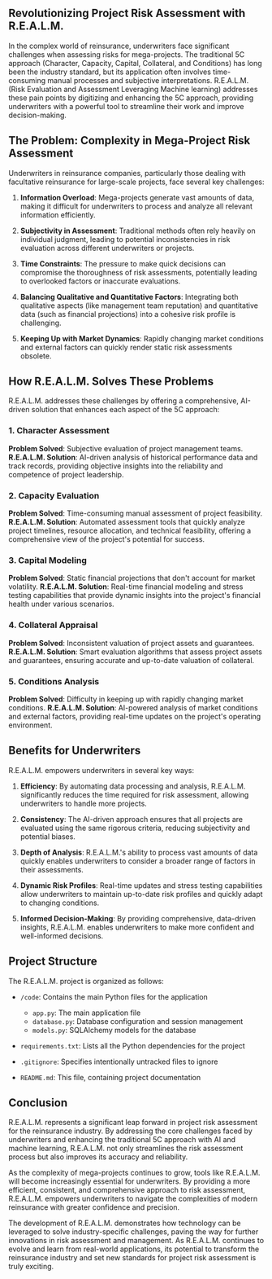 ## Revolutionizing Project Risk Assessment with R.E.A.L.M.

In the complex world of reinsurance, underwriters face significant challenges when assessing risks for mega-projects. The traditional 5C approach (Character, Capacity, Capital, Collateral, and Conditions) has long been the industry standard, but its application often involves time-consuming manual processes and subjective interpretations. R.E.A.L.M. (Risk Evaluation and Assessment Leveraging Machine learning) addresses these pain points by digitizing and enhancing the 5C approach, providing underwriters with a powerful tool to streamline their work and improve decision-making.

## The Problem: Complexity in Mega-Project Risk Assessment

Underwriters in reinsurance companies, particularly those dealing with facultative reinsurance for large-scale projects, face several key challenges:

1. **Information Overload**: Mega-projects generate vast amounts of data, making it difficult for underwriters to process and analyze all relevant information efficiently.

2. **Subjectivity in Assessment**: Traditional methods often rely heavily on individual judgment, leading to potential inconsistencies in risk evaluation across different underwriters or projects.

3. **Time Constraints**: The pressure to make quick decisions can compromise the thoroughness of risk assessments, potentially leading to overlooked factors or inaccurate evaluations.

4. **Balancing Qualitative and Quantitative Factors**: Integrating both qualitative aspects (like management team reputation) and quantitative data (such as financial projections) into a cohesive risk profile is challenging.

5. **Keeping Up with Market Dynamics**: Rapidly changing market conditions and external factors can quickly render static risk assessments obsolete.

## How R.E.A.L.M. Solves These Problems

R.E.A.L.M. addresses these challenges by offering a comprehensive, AI-driven solution that enhances each aspect of the 5C approach:

### 1. Character Assessment

**Problem Solved**: Subjective evaluation of project management teams.
**R.E.A.L.M. Solution**: AI-driven analysis of historical performance data and track records, providing objective insights into the reliability and competence of project leadership.

### 2. Capacity Evaluation

**Problem Solved**: Time-consuming manual assessment of project feasibility.
**R.E.A.L.M. Solution**: Automated assessment tools that quickly analyze project timelines, resource allocation, and technical feasibility, offering a comprehensive view of the project's potential for success.

### 3. Capital Modeling

**Problem Solved**: Static financial projections that don't account for market volatility.
**R.E.A.L.M. Solution**: Real-time financial modeling and stress testing capabilities that provide dynamic insights into the project's financial health under various scenarios.

### 4. Collateral Appraisal

**Problem Solved**: Inconsistent valuation of project assets and guarantees.
**R.E.A.L.M. Solution**: Smart evaluation algorithms that assess project assets and guarantees, ensuring accurate and up-to-date valuation of collateral.

### 5. Conditions Analysis

**Problem Solved**: Difficulty in keeping up with rapidly changing market conditions.
**R.E.A.L.M. Solution**: AI-powered analysis of market conditions and external factors, providing real-time updates on the project's operating environment.

## Benefits for Underwriters

R.E.A.L.M. empowers underwriters in several key ways:

1. **Efficiency**: By automating data processing and analysis, R.E.A.L.M. significantly reduces the time required for risk assessment, allowing underwriters to handle more projects.

2. **Consistency**: The AI-driven approach ensures that all projects are evaluated using the same rigorous criteria, reducing subjectivity and potential biases.

3. **Depth of Analysis**: R.E.A.L.M.'s ability to process vast amounts of data quickly enables underwriters to consider a broader range of factors in their assessments.

4. **Dynamic Risk Profiles**: Real-time updates and stress testing capabilities allow underwriters to maintain up-to-date risk profiles and quickly adapt to changing conditions.

5. **Informed Decision-Making**: By providing comprehensive, data-driven insights, R.E.A.L.M. enables underwriters to make more confident and well-informed decisions.

## Project Structure

The R.E.A.L.M. project is organized as follows:

- `/code`: Contains the main Python files for the application
  - `app.py`: The main application file
  - `database.py`: Database configuration and session management
  - `models.py`: SQLAlchemy models for the database

- `requirements.txt`: Lists all the Python dependencies for the project
- `.gitignore`: Specifies intentionally untracked files to ignore
- `README.md`: This file, containing project documentation

## Conclusion

R.E.A.L.M. represents a significant leap forward in project risk assessment for the reinsurance industry. By addressing the core challenges faced by underwriters and enhancing the traditional 5C approach with AI and machine learning, R.E.A.L.M. not only streamlines the risk assessment process but also improves its accuracy and reliability.

As the complexity of mega-projects continues to grow, tools like R.E.A.L.M. will become increasingly essential for underwriters. By providing a more efficient, consistent, and comprehensive approach to risk assessment, R.E.A.L.M. empowers underwriters to navigate the complexities of modern reinsurance with greater confidence and precision.

The development of R.E.A.L.M. demonstrates how technology can be leveraged to solve industry-specific challenges, paving the way for further innovations in risk assessment and management. As R.E.A.L.M. continues to evolve and learn from real-world applications, its potential to transform the reinsurance industry and set new standards for project risk assessment is truly exciting.